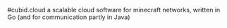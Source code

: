 #cubid.cloud
a scalable cloud software for minecraft networks, written in Go (and for communication partly in Java)